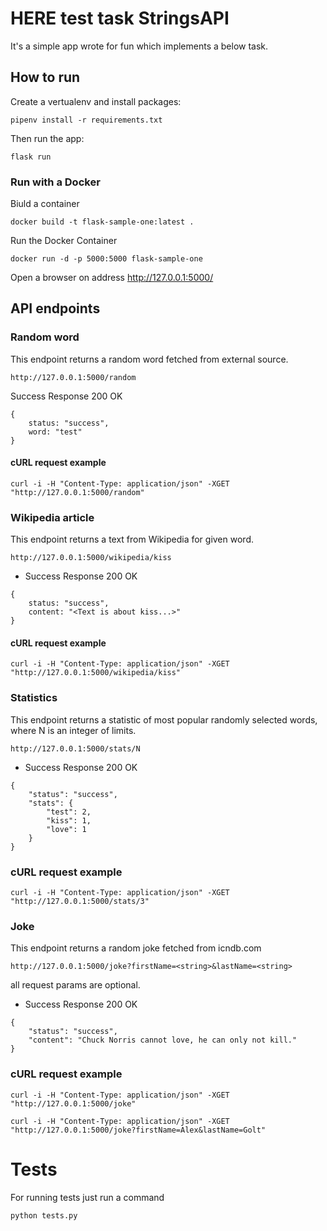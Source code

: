 # HERE test task StringsAPI
It's a simple app wrote for fun which implements a below task.


## How to run
Create a vertualenv and install packages:
```
pipenv install -r requirements.txt
```

Then run the app:
```
flask run
```

### Run with a Docker
Biuld a container
```
docker build -t flask-sample-one:latest .
```

Run the Docker Container
```
docker run -d -p 5000:5000 flask-sample-one
```


Open a browser on address http://127.0.0.1:5000/

## API endpoints

### Random word
This endpoint returns a random word fetched from external source.
```
http://127.0.0.1:5000/random
```

Success Response 200 OK
```
{
    status: "success",
    word: "test"
}
```

#### cURL request example
```
curl -i -H "Content-Type: application/json" -XGET "http://127.0.0.1:5000/random"
```

### Wikipedia article
This endpoint returns a text from Wikipedia for given word.
```
http://127.0.0.1:5000/wikipedia/kiss
```

+ Success Response 200 OK
```
{
    status: "success",
    content: "<Text is about kiss...>"
}
```

#### cURL request example
```
curl -i -H "Content-Type: application/json" -XGET "http://127.0.0.1:5000/wikipedia/kiss"
```

### Statistics
This endpoint returns a statistic of most popular randomly selected words, where N is an integer of limits.

```
http://127.0.0.1:5000/stats/N
```

+ Success Response 200 OK
```
{
    "status": "success",
    "stats": {
        "test": 2,
        "kiss": 1,
        "love": 1
    }
}
```

### cURL request example
```
curl -i -H "Content-Type: application/json" -XGET "http://127.0.0.1:5000/stats/3"
```


### Joke
This endpoint returns a random joke fetched from icndb.com

```
http://127.0.0.1:5000/joke?firstName=<string>&lastName=<string>
```
all request params are optional.

+ Success Response 200 OK
```
{
    "status": "success",
    "content": "Chuck Norris cannot love, he can only not kill."
}
```

### cURL request example
```
curl -i -H "Content-Type: application/json" -XGET "http://127.0.0.1:5000/joke"

curl -i -H "Content-Type: application/json" -XGET "http://127.0.0.1:5000/joke?firstName=Alex&lastName=Golt"
```

# Tests
For running tests just run a command
```
python tests.py
```
